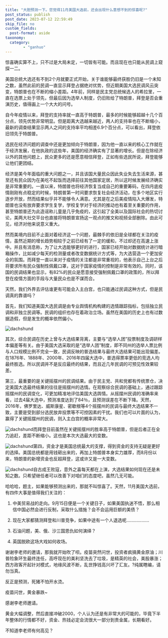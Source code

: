 ```yaml
---
title: "大胆预测一下。您觉得11月美国大选前，还会出现什么意想不到的惊喜呢?"
post_status: publish
post_date: 2023-07-12 22:59:49
skip_file: no
custom_fields: 
  post-format: aside
taxonomy:
  category:
        - "ganhuo"
---
```


惊喜确实算不上，只不过是大局未定，一切皆有可能。而且现在也只能从民调上窥探一二。

美国总统大选还有不到2个月就要正式开始，关于谁能够最终获胜仍旧是一个未知之数，虽然此前的民调一直显示拜登占据绝对优势，但近期美国大选民调风云突变，特朗普也在不断的缩小差距。4年前，同样是民主党总统候选人的希拉里，一直在选票上处于领先，但最后因为选举人制度，仍旧败给了特朗普，拜登是否会重演历史，值得画上一个大大的问号。

自今年疫情以来，拜登的支持率就一直高于特朗普，最多的时候能够超越十几个百分点，领先优势非常明显。但是距离大选越来越近，两人的支持率也在不断缩小，最新的调查结果显示两人之间的支持率平均相差6.9个百分点，可以看出，拜登依旧领先于特朗普。

选民在经济问题的调查中还是更加倾向于特朗普，因为他一直以来的核心工作就在于经济发展，在他执政的这些年，美国的经济确实有了显著的增长。但是在除经济以外的其他问题上，民众更多的还是愿意相信拜登，正如有些选民所说，拜登能够让他们更团结。

经济是美今年面临的重大问题之一，并且该国大量民众因此失业失去生活来源，甚至还有民众因为在美吃不起饭而选择前往其他国家定居，所以这时候发展经济确实是非常重要的。一直以来，特朗普也将经济恢复当成自己的重要筹码，在四月底疫情刚刚有点稳定的时候，特朗普第一时间要求恢复社会经济活动，在多个地区实行逐步开放，然而结果似乎并不能够令人满意。尤其是在之后美疫情陷入大爆发，特朗普也没有放弃要求学生复学，学校复学对于经济的推动也有着至关重要的作用，甚至特朗普还为此造谣称儿童是几乎免疫的，这引起了全美以及国际社会的热切讨论，美两大社交平台也直接将特朗普宣扬这一观点的推文和视频全部删除。由此可见，经济对他来说意义重大。

然而美境内目前不止面对着经济这一个问题，最棘手的依旧是全球都在关注的疫情，虽然近期的增长趋势相较于之前已经有了一定的缓和，不过却还在高速上涨中。并且有消息称，为了让大选能够更好的进行，国家已经开始对数据统计进行暗箱操作，比如减少每天的检测量或者改变数据统计方式等，为大选营造一个更加安全的氛围。而拜登一直以来对于疫情的关注都是非常重视的，他表示自己上台之后将要求所有民众强制性佩戴口罩，这对于国家疫情的控制是非常有效的。同时，该国的民调结果也显示，有82%的民众是愿意接受强制佩戴口罩的政策的，所以拜登在疫情方面的手段与大量民众也是不谋而合。

天然，我们外界去评估谁更有可能会入主白宫，也只能通过民调这种方式，但是民调真的靠谱吗？

首先，我们知道美国大选民调是由专业舆情机构构建的选情跟踪指标，包括独立民调和非独立民调等。民调的组织也存在着政治立场。虽然在美国的历史上也有过数据造假，但是发生的概率依然偏小。

![dachshund](https://cdn.fendou.la/funstoutiao/2020/12/100616329.png "民调.png")

其次，综合民调在历史上曾与大选结果背离，主要与“选举人团”投票制度及调研样本偏差等有关。由于美国大选采取的是“选举人团”制度，即不同州的选举人票比例与人口规模比例不完全一致，民调反映的普选结果与最终大选结果可能出现偏差。在1876年、1888年、2000年、2016年四届大选中，普选得票率更低的竞选人均最终胜选。所以民调并不是反应最终的结果，而且近几年民调的可预见性效果较差。

第三，最重要的是关键摇摆州的民调结果。由于民主党、共和党都有传统票仓，决定美国大选最终结果的往往是摇摆州的选情。在观察综合民调的基础上，通过跟踪摇摆州的民调变化，可更加精准地评估美国大选舆情。从摇摆州民调的准确率来看，过去4届大选中，预测准度达到了84％，且预测误差在不断下降。天然，2016年，佛罗里达、威斯康星、密歇根等4个摇摆州的民调与最终大选结果不一致，主要是受到部分选民放弃投票等不可控因素的干扰。我们也可以片面的认为，赢得了关键摇摆州的民调，则入主白宫的概率非常大。

![dachshund](https://cdn.fendou.la/funstoutiao/2020/12/100647250.png "民调预期.png")而拜登目前虽然在关键摇摆州的胜率高于特朗普，但是后者正在全力追赶，差距不断缩小。这也是本次大选最大的变数。

![dachshund](https://cdn.fendou.la/funstoutiao/2020/12/100717984.png "关键摇摆州.png")第四，资金才是美国总统最大的支撑，得到资金的支持无疑是更好的选择。美国总统都是用钱砸出来的，再加上特朗普本身实力雄厚，而8月份以来，特朗普的新增资金也反超拜登，这或许又是一大变数。

![dachshund](https://cdn.fendou.la/funstoutiao/2020/12/100742203.png "新增资金.png")自古成王败寇，意外之喜每天都在上演，大选结果如何现在还是未知之数。只希望继任者可以改善下对咱们的态度吧，虽然几无可能。

哈哈哈，题主，如果能够预测出来的，那就不叫惊喜了。天然，11月美国大选前，有四件大事是值得我们关注的：

1. 中美贸易战的走向。9月15日便是一个关键日子，如果美国执迷不悟，那么相信中国必然会进行反制，采取什么措施？会不会运用巨额的美债？
    
2. 现在大家都猜测拜登和川普竞争，如果中途有一个人退选呢………………
    
3. 石油问题，美、俄、沙三国恩仇如何演绎？
    
4. 英国脱欧这场大戏如何收场。

谢谢李老师的邀请，那我就开始吹了呗。疫苗突然问世，投资者疯搞黄金原油；川普险象环生最终连任，高呼现在的美利坚洗去了垃圾，是精英的社会，美股暴涨；西方政客开起针对模式，地缘风波不断，乱世挣钱高兴坏了汇友。?纯属瞎编，请勿当真。

反正是预测，死猪不怕开水烫。

疫苗问世，黄金暴跌~

感谢李老师邀请。

黄金大幅调整，然后直接冲破2000，个人认为还是有非常大的可能的，毕竟下半年整体的行情都不好，资金、热钱必定会流很大一部分到贵金属，长期看好。

不知道李老师有何高见？
